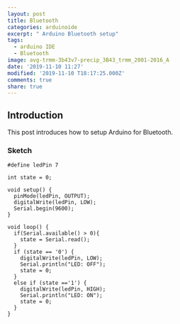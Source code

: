 ```yaml
---
layout: post
title: Bluetooth
categories: arduinoide
excerpt: " Arduino Bluetooth setup"
tags:
  - arduino IDE
  - Bluetooth
image: avg-trmm-3b43v7-precip_3B43_trmm_2001-2016_A
date: '2019-11-10 11:27'
modified: '2019-11-10 T18:17:25.000Z'
comments: true
share: true
---
```


## Introduction

This post introduces how to setup Arduino for Bluetooth.

### Sketch

```
#define ledPin 7

int state = 0;

void setup() {
  pinMode(ledPin, OUTPUT);
  digitalWrite(ledPin, LOW);
  Serial.begin(9600);
}

void loop() {
  if(Serial.available() > 0){
    state = Serial.read();
  }
  if (state == '0') {
    digitalWrite(ledPin, LOW);
    Serial.println("LED: OFF");
    state = 0;
  }
  else if (state =='1') {
    digitalWrite(ledPin, HIGH);
    Serial.println("LED: ON");
    state = 0;
  }
}
```
